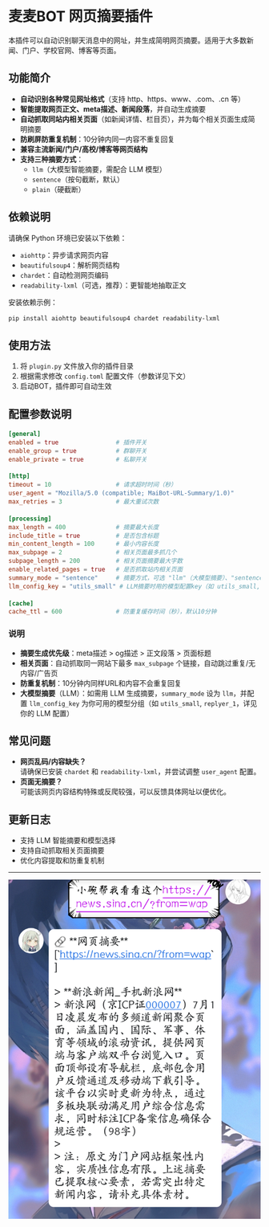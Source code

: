 # 麦麦BOT 网页摘要插件

本插件可以自动识别聊天消息中的网址，并生成简明网页摘要。适用于大多数新闻、门户、学校官网、博客等页面。

## 功能简介

- **自动识别各种常见网址格式**（支持 http、https、www、.com、.cn 等）
- **智能提取网页正文、meta描述、新闻段落**，并自动生成摘要
- **自动抓取同站内相关页面**（如新闻详情、栏目页），并为每个相关页面生成简明摘要
- **防刷屏防重复机制**：10分钟内同一内容不重复回复
- **兼容主流新闻/门户/高校/博客等网页结构**
- **支持三种摘要方式**：  
  - `llm`（大模型智能摘要，需配合 LLM 模型）
  - `sentence`（按句截断，默认）
  - `plain`（硬截断）

## 依赖说明

请确保 Python 环境已安装以下依赖：

- `aiohttp`：异步请求网页内容
- `beautifulsoup4`：解析网页结构
- `chardet`：自动检测网页编码
- `readability-lxml`（可选，推荐）：更智能地抽取正文

安装依赖示例：

```bash
pip install aiohttp beautifulsoup4 chardet readability-lxml
```

## 使用方法

1. 将 `plugin.py` 文件放入你的插件目录
2. 根据需求修改 `config.toml` 配置文件（参数详见下文）
3. 启动BOT，插件即可自动生效

## 配置参数说明

```toml
[general]
enabled = true                # 插件开关
enable_group = true           # 群聊开关
enable_private = true         # 私聊开关

[http]
timeout = 10                  # 请求超时时间（秒）
user_agent = "Mozilla/5.0 (compatible; MaiBot-URL-Summary/1.0)"
max_retries = 3               # 最大重试次数

[processing]
max_length = 400              # 摘要最大长度
include_title = true          # 是否包含标题
min_content_length = 100      # 最小内容长度
max_subpage = 2               # 相关页面最多抓几个
subpage_length = 200          # 相关页面摘要最大字数
enable_related_pages = true   # 是否抓取站内相关页面
summary_mode = "sentence"     # 摘要方式，可选 "llm"（大模型摘要）、"sentence"（按句）、"plain"（硬截断）
llm_config_key = "utils_small" # LLM摘要时用的模型配置key（如 utils_small, replyer_1, replyer_2 等）

[cache]
cache_ttl = 600               # 防重复缓存时间（秒），默认10分钟
```

### 说明

- **摘要生成优先级**：meta描述 > og描述 > 正文段落 > 页面标题
- **相关页面**：自动抓取同一网站下最多 `max_subpage` 个链接，自动跳过重复/无内容/广告页
- **防重复机制**：10分钟内同样URL和内容不会重复回复
- **大模型摘要**（LLM）：如需用 LLM 生成摘要，`summary_mode` 设为 `llm`，并配置 `llm_config_key` 为你可用的模型分组（如 `utils_small`, `replyer_1`，详见你的 LLM 配置）

## 常见问题

- **网页乱码/内容缺失？**  
  请确保已安装 `chardet` 和 `readability-lxml`，并尝试调整 `user_agent` 配置。
- **页面无摘要？**  
  可能该网页内容结构特殊或反爬较强，可以反馈具体网址以便优化。

## 更新日志

- 支持 LLM 智能摘要和模型选择
- 支持自动抓取相关页面摘要
- 优化内容提取和防重复机制

---
![示例截图](screenshot.png)

